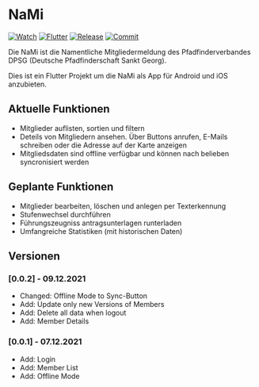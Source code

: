 # NaMi

<!-- https://buttons.github.io -->
<!-- https://shields.io/category/social -->
[![Watch](https://img.shields.io/github/watchers/JanneckLange/dpsg-nami-app?label=Watch)](https://github.com/JanneckLange/dpsg-nami-app/subscription)
[![Flutter](https://github.com/JanneckLange/dpsg-nami-app/actions/workflows/flutter.yml/badge.svg?branch=master)](https://github.com/JanneckLange/dpsg-nami-app/actions/workflows/flutter.yml)
[![Release](https://img.shields.io/github/v/release/janneckLange/dpsg-nami-app?display_name=tag&include_prereleases)](https://github.com/JanneckLange/dpsg-nami-app/releases)
[![Commit](https://shields.io/github/last-commit/JanneckLange/dpsg-nami-app/develop)](https://github.com/JanneckLange/dpsg-nami-app/commits/develop)
  

Die NaMi ist die Namentliche Mitgliedermeldung des Pfadfinderverbandes DPSG (Deutsche Pfadfinderschaft Sankt Georg).

Dies ist ein Flutter Projekt um die NaMi als App für Android und iOS anzubieten. 

## Aktuelle Funktionen
- Mitglieder auflisten, sortien und filtern
- Deteils von Mitgliedern ansehen. Über Buttons anrufen, E-Mails schreiben oder die Adresse auf der Karte anzeigen
- Mitgliedsdaten sind offline verfügbar und können nach belieben syncronisiert werden

## Geplante Funktionen
- Mitglieder bearbeiten, löschen und anlegen per Texterkennung
- Stufenwechsel durchführen
- Führungszeugniss antragsunterlagen runterladen
- Umfangreiche Statistiken (mit historischen Daten)

## Versionen

### [0.0.2] - 09.12.2021

- Changed: Offline Mode to Sync-Button
- Add: Update only new Versions of Members
- Add: Delete all data when logout
- Add: Member Details

### [0.0.1] - 07.12.2021

- Add: Login
- Add: Member List
- Add: Offline Mode

